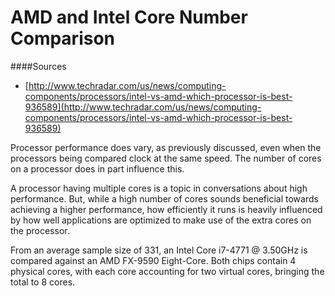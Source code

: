AMD and Intel Core Number Comparison
====================================

####Sources
- [http://www.techradar.com/us/news/computing-components/processors/intel-vs-amd-which-processor-is-best-936589](http://www.techradar.com/us/news/computing-components/processors/intel-vs-amd-which-processor-is-best-936589)

Processor performance does vary, as previously discussed, even when the processors being compared clock at the same speed. The number of cores on a processor does in part influence this.

A processor having multiple cores is a topic in conversations about high performance. But, while a high number of cores sounds beneficial towards achieving a higher performance, how efficiently it runs is heavily influenced by how well applications are optimized to make use of the extra cores on the processor.

From an average sample size of 331, an Intel Core i7-4771 @ 3.50GHz is compared against an AMD FX-9590 Eight-Core. Both chips contain 4 physical cores, with each core accounting for two virtual cores, bringing the total to 8 cores. 
